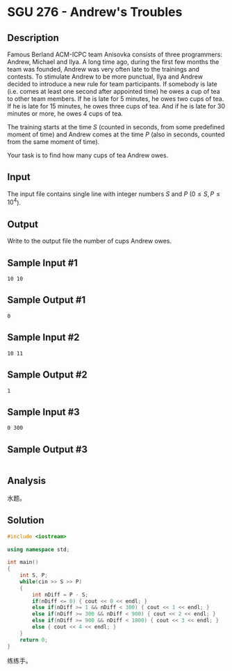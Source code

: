 # SGU 276 - Andrew's Troubles


## Description

Famous Berland ACM-ICPC team Anisovka consists of three programmers: Andrew, Michael and Ilya. A long time ago, during the first few months the team was founded, Andrew was very often late to the trainings and contests. To stimulate Andrew to be more punctual, Ilya and Andrew decided to introduce a new rule for team participants. If somebody is late (i.e. comes at least one second after appointed time) he owes a cup of tea to other team members. If he is late for 5 minutes, he owes two cups of tea. If he is late for 15 minutes, he owes three cups of tea. And if he is late for 30 minutes or more, he owes 4 cups of tea. 

The training starts at the time $S$ (counted in seconds, from some predefined moment of time) and Andrew comes at the time $P$ (also in seconds, counted from the same moment of time).

Your task is to find how many cups of tea Andrew owes.

## Input

The input file contains single line with integer numbers $S$ and $P$ ($0\leq S, P\leq 10^4$). 

## Output

Write to the output file the number of cups Andrew owes.

## Sample Input #1

```
10 10
```

## Sample Output #1

```
0
```

## Sample Input #2

```
10 11
```

## Sample Output #2

```
1
```

## Sample Input #3

```
0 300
```

## Sample Output #3

```

```

## Analysis

水题。

## Solution

```cpp
#include <iostream>
 
using namespace std;
 
int main()
{
    int S, P;
    while(cin >> S >> P)
    {
        int nDiff = P - S;
        if(nDiff <= 0) { cout << 0 << endl; }
        else if(nDiff >= 1 && nDiff < 300) { cout << 1 << endl; }
        else if(nDiff >= 300 && nDiff < 900) { cout << 2 << endl; }
        else if(nDiff >= 900 && nDiff < 1800) { cout << 3 << endl; }
        else { cout << 4 << endl; }
    }
    return 0;
}
```

练练手。
